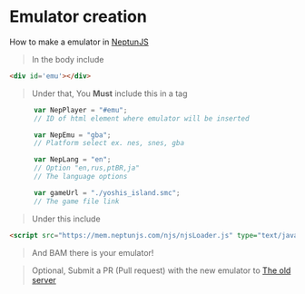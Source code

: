 # Emulator creation

How to make a emulator in <a href="https://neptunjs.xyz/">NeptunJS</a>

> In the body include 

``` html
<div id='emu'></div>
```

> Under that, You **Must** include this in a <script></script> tag


``` js
      var NepPlayer = "#emu";     
      // ID of html element where emulator will be inserted

      var NepEmu = "gba";         
      // Platform select ex. nes, snes, gba

      var NepLang = "en";
      // Option "en,rus,ptBR,ja"
      // The language options

      var gameUrl = "./yoshis_island.smc"; 
      // The game file link

```

> Under this include 

``` html
<script src="https://mem.neptunjs.com/njs/njsLoader.js" type="text/javascript"></script>
```

> And BAM there is your emulator!

> Optional, Submit a PR (Pull request) with the new emulator to <a href="https://github.com/ClassicMC-Studios/ClassicMC-Studios.github.io/tree/main/guyot/games">The old server<a>
